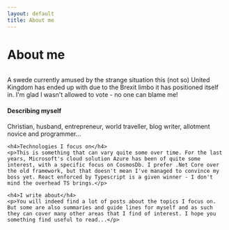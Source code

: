 ```yaml
---
layout: default
title: About me
---
```


<div class="post">
	<h1 class="pageTitle">About me</h1>
	<img src="{{ '/assets/img/azure-background.jpg' | prepend: site.baseurl }}" alt="">
	<p class="intro"><span class="dropcap">A</span> swede currently amused by the strange situation this (not so) United Kingdom has ended up with due to the Brexit limbo it has positioned itself in. I'm glad I wasn't allowed to vote - no one can blame me!</p>	
  <h4>Describing myself</h4>
	<p>Christian, husband, entrepreneur, world traveller, blog writer, allotment novice and programmer...</p>

	<h4>Technologies I focus on</h4>
	<p>This is something that can vary quite some over time. For the last years, Microsoft's cloud solution Azure has been of quite some interest, with a specific focus on CosmosDb. I prefer .Net Core over the old framework, but that doesn't mean I've managed to convince my boss yet. React enforced by Typescript is a given winner - I don't mind the overhead TS brings.</p>

	<h4>I write about</h4>
	<p>You will indeed find a lot of posts about the topics I focus on. But some are also summaries and guide lines for myself and as such they can cover many other areas that I find of interest. I hope you something find useful to read...</p>
</div>
